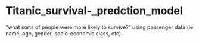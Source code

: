 # Titanic_survival-_predction_model
“what sorts of people were more likely to survive?” using passenger data (ie name, age, gender, socio-economic class, etc). 
